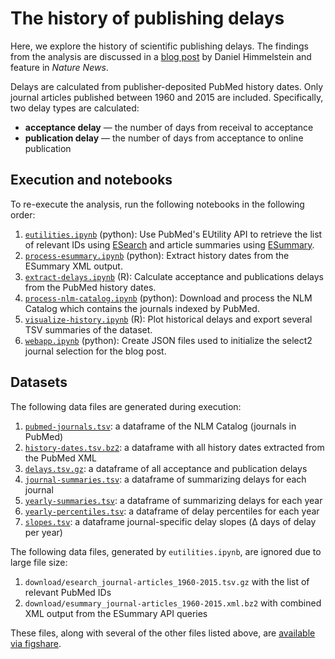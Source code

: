 # The history of publishing delays

Here, we explore the history of scientific publishing delays. The findings from the analysis are discussed in a [blog post](http://blog.dhimmel.com/history-of-delays "Satoshi Village · The history of publishing delays") by Daniel Himmelstein and feature in *Nature News*.

Delays are calculated from publisher-deposited PubMed history dates. Only journal articles published between 1960 and 2015 are included. Specifically, two delay types are calculated:

+ **acceptance delay** — the number of days from receival to acceptance
+ **publication delay** — the number of days from acceptance to online publication

## Execution and notebooks

To re-execute the analysis, run the following notebooks in the following order:

1. [`eutilities.ipynb`](eutilities.ipynb) (python): Use PubMed's EUtility API to retrieve the list of relevant IDs using [ESearch](http://www.ncbi.nlm.nih.gov/books/NBK25499/#_chapter4_ESearch_ "The E-utilities In-Depth: ESearch") and article summaries using [ESummary](http://www.ncbi.nlm.nih.gov/books/NBK25499/#_chapter4_ESummary_ "The E-utilities In-Depth: ESummary"). 
2. [`process-esummary.ipynb`](process-esummary.ipynb) (python): Extract history dates from the ESummary XML output.
3. [`extract-delays.ipynb`](extract-delays.ipynb) (R): Calculate acceptance and publications delays from the PubMed history dates.
4. [`process-nlm-catalog.ipynb`](process-nlm-catalog.ipynb) (python): Download and process the NLM Catalog which contains the journals indexed by PubMed.
5.  [`visualize-history.ipynb`](visualize-history.ipynb) (R): Plot historical delays and export several TSV summaries of the dataset.
6. [`webapp.ipynb`](webapp.ipynb) (python): Create JSON files used to initialize the select2 journal selection for the blog post.

## Datasets

The following data files are generated during execution:

1. [`pubmed-journals.tsv`](data/pubmed-journals.tsv): a dataframe of the NLM Catalog (journals in PubMed)
2. [`history-dates.tsv.bz2`](data/history-dates.tsv.bz2): a dataframe with all history dates extracted from the PubMed XML
3. [`delays.tsv.gz`](data/delays.tsv.gz): a dataframe of all acceptance and publication delays
4. [`journal-summaries.tsv`](data/journal-summaries.tsv): a dataframe of summarizing delays for each journal
5. [`yearly-summaries.tsv`](data/yearly-summaries.tsv): a dataframe of summarizing delays for each year
6. [`yearly-percentiles.tsv`](data/yearly-percentiles.tsv): a dataframe of delay percentiles for each year
7. [`slopes.tsv`](data/slopes.tsv): a dataframe journal-specific delay slopes (Δ days of delay per year)

The following data files, generated by `eutilities.ipynb`, are ignored due to large file size:

1. `download/esearch_journal-articles_1960-2015.tsv.gz` with the list of relevant PubMed IDs
2. `download/esummary_journal-articles_1960-2015.xml.bz2` with combined XML output from the ESummary API queries

These files, along with several of the other files listed above, are [available via figshare](https://doi.org/10.6084/m9.figshare.2066130 "PubMed history dates and delays for articles published from 1960–2015").

